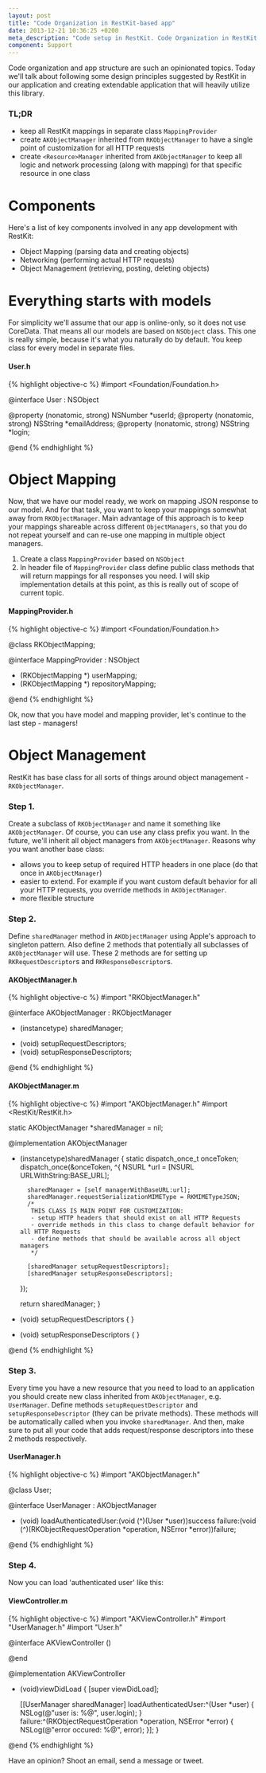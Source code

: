 ```yaml
---
layout: post
title: "Code Organization in RestKit-based app"
date: 2013-12-21 10:36:25 +0200
meta_description: "Code setup in RestKit. Code Organization in RestKit. Best RestKit setup. Blog post about creating flexible and maintainable ios app with RestKit"
component: Support
---
```

Code organization and app structure are such an opinionated topics. Today we'll talk about following some design principles suggested by RestKit in our application and creating extendable application that will heavily utilize this library.

### TL;DR
* keep all RestKit mappings in separate class `MappingProvider`
* create `AKObjectManager` inherited from `RKObjectManager` to have a single point of customization for all HTTP requests
* create `<Resource>Manager` inherited from `AKObjectManager` to keep all logic and network processing (along with mapping) for that specific resource in one class

# Components
Here's a list of key components involved in any app development with RestKit:

- Object Mapping (parsing data and creating objects)
- Networking (performing actual HTTP requests)
- Object Management (retrieving, posting, deleting objects)

# Everything starts with models
For simplicity we'll assume that our app is online-only, so it does not use CoreData. That means all our models are based on `NSObject` class.
This one is really simple, because it's what you naturally do by default. You keep class for every model in separate files.

#### User.h
{% highlight objective-c %}
#import <Foundation/Foundation.h>

@interface User : NSObject

@property (nonatomic, strong) NSNumber *userId;
@property (nonatomic, strong) NSString *emailAddress;
@property (nonatomic, strong) NSString *login;

@end
{% endhighlight %}

# Object Mapping
Now, that we have our model ready, we work on mapping JSON response to our model. And for that task, you want to keep your mappings somewhat away from `RKObjectManager`.
Main advantage of this approach is to keep your mappings shareable across different `ObjectManagers`, so that you do not repeat yourself and can re-use one mapping in multiple object managers.

1. Create a class `MappingProvider` based on `NSObject`
2. In header file of `MappingProvider` class define public class methods that will return mappings for all responses you need.
I will skip implementation details at this point, as this is really out of scope of current topic.

#### MappingProvider.h
{% highlight objective-c %}
#import <Foundation/Foundation.h>

@class RKObjectMapping;

@interface MappingProvider : NSObject

+ (RKObjectMapping *) userMapping;
+ (RKObjectMapping *) repositoryMapping;

@end
{% endhighlight %}

Ok, now that you have model and mapping provider, let's continue to the last step - managers!

# Object Management
RestKit has base class for all sorts of things around object management - `RKObjectManager`.

### Step 1. 
Create a subclass of `RKObjectManager` and name it something like `AKObjectManager`. Of course, you can use any class prefix you want. In the future, we'll inherit all object managers from `AKObjectManager`. Reasons why you want another base class:

- allows you to keep setup of required HTTP headers in one place (do that once in `AKObjectManager`)
- easier to extend. For example if you want custom default behavior for all your HTTP requests, you override methods in `AKObjectManager`.
- more flexible structure


### Step 2. 
Define `sharedManager` method in `AKObjectManager` using Apple's approach to singleton pattern. Also define 2 methods that potentially all subclasses of `AKObjectManager` will use. These 2 methods are for setting up `RKRequestDescriptor`s and `RKResponseDescriptor`s.

#### AKObjectManager.h
{% highlight objective-c %}
#import "RKObjectManager.h"

@interface AKObjectManager : RKObjectManager

+ (instancetype) sharedManager;

- (void) setupRequestDescriptors;
- (void) setupResponseDescriptors;

@end
{% endhighlight %}

#### AKObjectManager.m
{% highlight objective-c %}
#import "AKObjectManager.h"
#import <RestKit/RestKit.h>

static AKObjectManager *sharedManager = nil;

@implementation AKObjectManager

+ (instancetype)sharedManager {
    static dispatch_once_t onceToken;
    dispatch_once(&onceToken, ^{
        NSURL *url = [NSURL URLWithString:BASE_URL];

        sharedManager = [self managerWithBaseURL:url];
        sharedManager.requestSerializationMIMEType = RKMIMETypeJSON;
        /*
         THIS CLASS IS MAIN POINT FOR CUSTOMIZATION:
         - setup HTTP headers that should exist on all HTTP Requests
         - override methods in this class to change default behavior for all HTTP Requests
         - define methods that should be available across all object managers
         */

        [sharedManager setupRequestDescriptors];
        [sharedManager setupResponseDescriptors];
    });

    return sharedManager;
}

- (void) setupRequestDescriptors {
}

- (void) setupResponseDescriptors {
}

@end
{% endhighlight %}

### Step 3.
Every time you have a new resource that you need to load to an application you should create new class inherited from `AKObjectManager`, e.g. `UserManager`. Define methods `setupRequestDescriptor` and `setupResponseDescriptor` (they can be private methods). These methods will be automatically called when you invoke `sharedManager`. And then, make sure to put all your code that adds request/response descriptors into these 2 methods respectively.
 
#### UserManager.h
{% highlight objective-c %}
#import "AKObjectManager.h"

@class User;

@interface UserManager : AKObjectManager

- (void) loadAuthenticatedUser:(void (^)(User *user))success failure:(void (^)(RKObjectRequestOperation *operation, NSError *error))failure;

@end
{% endhighlight %}

### Step 4. 
Now you can load 'authenticated user' like this:
#### ViewController.m
{% highlight objective-c %}
#import "AKViewController.h"
#import "UserManager.h"
#import "User.h"

@interface AKViewController ()

@end

@implementation AKViewController

- (void)viewDidLoad
{
    [super viewDidLoad];
    
    [[UserManager sharedManager] loadAuthenticatedUser:^(User *user) {
        NSLog(@"user is: %@", user.login);
    } failure:^(RKObjectRequestOperation *operation, NSError *error) {
        NSLog(@"error occured: %@", error);
    }];
}

@end
{% endhighlight %}

Have an opinion? Shoot an email, send a message or tweet.